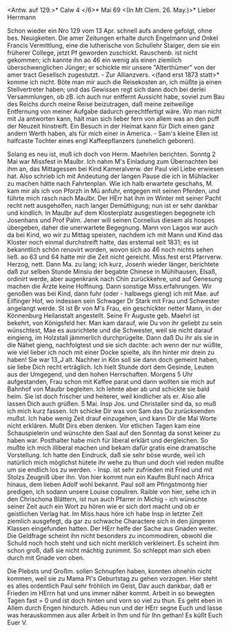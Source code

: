 <Antw. auf 129.>* Calw 4 </6>* Mai 69
 <(In Mt Clem. 26. May.)>*
Lieber Herrmann

Schon wieder ein Nro 129 vom 13 Apr. schnell aufs andere gefolgt, ohne bes. Neuigkeiten. Die amer Zeitungen erhalte durch Engelmann und Onkel Francis Vermittlung, eine die lutherische von Schullehr Staiger, dem sie ein früherer College, jetzt Pf geworden zuschickt. Rauschenb. ist nicht gekommen; ich kannte ihn ao 46 ein wenig als einen ziemlich überschwenglichen Jünger; er schickte mir unsere "Alterthümer" von der amer tract Gesellsch zugestutzt. - Zur Allianzvers. <(fand erst 1873 statt>* komme ich nicht. Böte man mir auch die Reisekosten an, ich müßte ja einen Stellvertreter haben; und das Gewissen regt sich dann doch bei derlei Versammlungen, ob zB. ich auch nur entfernt Aussicht habe, soviel zum Bau des Reichs durch meine Reise beizutragen, daß meine zeitweilige Entfernung von meiner Aufgabe dadurch gerechtfertigt wäre. Wo man nicht mit Ja antworten kann, hält man sich lieber fern von allem was an den puff der Neuzeit hinstreift. Ein Besuch in der Heimat kann für Dich einen ganz andern Werth haben, als für mich einer in America. - Sam's kleine Ellen ist halfcaste Tochter eines engl Kaffeepflanzers (unehelich geboren).

Solang es neu ist, muß ich doch von Herm. Maehrlen berichten. Sonntg 2 Mai war Missfest in Maulbr. Ich nahm M's Einladung zum Übernachten bei ihm an, das Mittagessen bei Kind Kameralverw. der Paul viel Liebe erwiesen hat. Also schrieb ich mit Andeutung der langen Pause die ich in Mühlacker zu machen hätte nach Fahrtenplan. Wie ich halb erwartete geschahs, M. kam mir als ich von Pforzh in Mü anfuhr, entgegen mit seinen Pferden, und führte mich rasch nach Maulbr. Der HErr hat ihm im Winter mit seiner Pacht recht nett ausgeholfen, nach langer Demüthigung; nun ist er sehr dankbar und kindlich. In Maulbr auf dem Klosterplatz ausgestiegen begegnete ich Josenhans und Prof Palm. Jener will seinen Cornelius diesem als hospes übergeben, daher die unerwartete Begegnung. Mann von Lagos war auch da bei Kind, wo wir zu Mittag speisten, nachdem ich mit Mann und Kind das Kloster noch einmal durchstreift hatte, das erstemal seit 1831; es ist bekanntlich schön renovirt worden, wovon sich ao 46 noch nichts sehen ließ. ao 63 und 64 hatte mir die Zeit nicht gereicht. Miss.fest erst Pfarrverw. Herzog, nett. Dann Ma. zu lang; ich kurz, Josenh wieder länger, berichtete daß zur selben Stunde Minsiu der begabte Chinese in Mühlhausen, Elsaß, ordinirt werde, aber augenkrank nach Chin zurückkehre, und auf Genesung machen die Ärzte keine Hoffnung. Dann sonstige Miss.erfahrungen. Wir genoßen was bei Kind, dann fuhr (oder - halbwegs gieng) ich mit Mae. auf Eilfinger Hof, wo indessen sein Schwager Dr Stark mit Frau und Schwester angelangt werde. St ist Br von M's Frau, ein geschickter netter Mann, in der Könnenburg Heilanstalt angestellt. Seine Fr Auguste geb. Maehrl ist bekehrt, von Königsfeld her. Man kam darauf, wie Du von ihr geliebt zu sein wünschtest, Mae es ausrichtete und die Schwester, weil sie nicht darauf eingieng, im Holzstall jämmerlich durchprügelte. Dann daß Du ihr als sie in die Nähet gieng, nachfolgtest und sie sich dachte: ach wenn der nur wüßte, wie viel lieber ich noch mit einer Docke spielte, als ihn hinter mir drein zu haben! Sie war 13_J alt. Nachher in Kön soll sie dann doch gemeint haben, sie liebe Dich recht erträglich. Ich hielt Stunde dort dem Gesinde, Leuten aus der Umgegend, und den hohen Herrschaften. Morgens 5 Uhr aufgestanden, Frau schon mit Kaffee parat und dann wollten sie mich auf Bahnhof von Maulbr begleiten. Ich lehnte aber ab und schickte sie bald heim. Sie ist doch frischer und heiterer, weil kindlicher als er. Also alle lassen Dich auch grüßen. 
5 Mai. Insp Jos. und Christaller sind da, so muß ich mich kurz fassen. Ich schicke Dir was von Sam das Du zurücksenden mußst. Ich habe wenig Zeit drauf einzugehen, und kann Dir die Mal Worte nicht erklären. Mußt Dirs eben denken. Vor etlichen Tagen kam eine Schauspielerin und wünschte den Saal auf den Sonntag da sonst keiner zu haben war. Posthalter habe mich für liberal erklärt und dergleichen. So mußte ich mich illiberal machen und bekam dafür gratis eine dramatische Vorstellung. Ich hatte den Eindruck, daß sie sehr böse wurde, weil ich natürlich mich möglichst hütete ihr wehe zu thun und doch viel reden mußte um sie endlich los zu werden. - Insp. ist sehr zufrieden mit Fried und mit Stolzs Zeugniß über ihn. Von hier kommt nun ein Kaufm Buhl nach Africa hinaus, dem lieben Adolf wohl bekannt. 
Paul soll am Pfingstmontg hier predigen, ich sodann unsere Louise copuliren. Raible von hier, sehe ich in den Chrischona Blättern, ist nun auch Pfarrer in Michig - ich wünschte seiner Zeit auch ein Wort zu hören wie er sich dort macht und ob er geistlichen Verlag hat. Im Miss.haus höre ich habe Insp in letzter Zeit ziemlich ausgefegt, da gar zu schwache Charactere sich in den jüngeren Klassen eingefunden hatten. Der HErr helfe der Sache aus Gnaden weiter. Die Geldfrage scheint ihn nicht besonders zu incommodiren, obwohl die Schuld noch hoch steht und sich nicht merklich verkleinert. Es scheint ihm schon groß, daß sie nicht mächtig zunimmt. So schleppt man sich eben durch mit Gnade von oben.

Die Plebsts und Großm. sollen Schnupfen haben, konnten ohnehin nicht kommen, weil sie zu Mama Pl's Geburtstag zu gehen vorzogen. Hier steht es alles ordentlich Paul sehr fröhlich im Geist, Dav auch dankbar, daß er Frieden im HErrn hat und uns immer näher kommt. Arbeit in so bewegten Tagen fast = 0 und ist doch hinten und vorn so viel zu thun. Es geht eben in Allem durch Engen hindurch. Adieu nun und der HErr segne Euch und lasse was herauskommen aus aller Arbeit in Ihm und für Ihn gethan! Es küßt Euch Euer  V.
